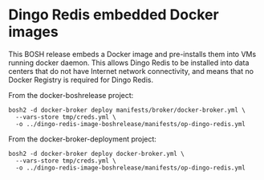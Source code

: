 # Dingo Redis embedded Docker images

This BOSH release embeds a Docker image and pre-installs them into VMs running docker daemon. This allows Dingo Redis to be installed into data centers that do not have Internet network connectivity, and means that no Docker Registry is required for Dingo Redis.

From the docker-boshrelease project:

```
bosh2 -d docker-broker deploy manifests/broker/docker-broker.yml \
  --vars-store tmp/creds.yml \
  -o ../dingo-redis-image-boshrelease/manifests/op-dingo-redis.yml
```

From the docker-broker-deployment project:

```
bosh2 -d docker-broker deploy docker-broker.yml \
  --vars-store tmp/creds.yml \
  -o ../dingo-redis-image-boshrelease/manifests/op-dingo-redis.yml
```
